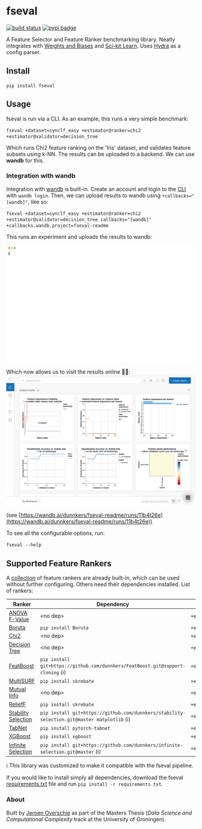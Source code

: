# fseval

[![build status](https://github.com/dunnkers/fseval/actions/workflows/python-app.yml/badge.svg)](https://github.com/dunnkers/fseval/actions/workflows/python-app.yml) [![pypi badge](https://img.shields.io/pypi/v/fseval.svg?maxAge=3600)](https://pypi.org/project/fseval/)

A Feature Selector and Feature Ranker benchmarking library. Neatly integrates with [Weights and Biases](https://wandb.ai) and [Sci-kit Learn](https://scikit-learn.org/). Uses [Hydra](https://hydra.cc/) as a config parser.

## Install

```shell
pip install fseval
```

## Usage
fseval is run via a CLI. As an example, this runs a very simple benchmark:
```shell
fseval +dataset=synclf_easy +estimator@ranker=chi2 +estimator@validator=decision_tree
```

Which runs Chi2 feature ranking on the 'Iris' dataset, and validates feature subsets using k-NN. The results can be uploaded to a backend. We can use **wandb** for this.


### Integration with wandb
Integration with [wandb](https://wandb.ai) is built-in. Create an account and login to the [CLI](https://github.com/wandb/client#-simple-integration-with-any-framework) with `wandb login`. Then, we can upload results to wandb using `+callbacks="[wandb]"`, like so:

```shell
fseval +dataset=synclf_easy +estimator@ranker=chi2 +estimator@validator=decision_tree callbacks="[wandb]" +callbacks.wandb.project=fseval-readme
```

This runs an experiment and uploads the results to wandb:
<p align="center">
  <img width="600" src="./docs/run-cli-example.svg">
</p>


Which now allows us to visit the results online 💪🏻:
[![run-wandb-example](./docs/run-wandb-example.png)](https://wandb.ai/dunnkers/fseval-readme/runs/11b4t26e)

(see [https://wandb.ai/dunnkers/fseval-readme/runs/11b4t26e](https://wandb.ai/dunnkers/fseval-readme/runs/11b4t26e))


To see all the configurable options, run:
```shell
fseval --help
```

## Supported Feature Rankers
A [collection](https://github.com/dunnkers/fseval/tree/master/fseval/conf/estimator) of feature rankers are already built-in, which can be used without further configuring. Others need their dependencies installed. List of rankers:

| Ranker | Dependency | Command line argument
--- | --- | ---
[ANOVA F-Value](https://scikit-learn.org/stable/modules/generated/sklearn.feature_selection.f_classif.html#sklearn.feature_selection.f_classif) | \<no dep\> | `+estimator@ranker=anova_f_value`
[Boruta](https://github.com/scikit-learn-contrib/boruta_py) | `pip install Boruta` | `+estimator@ranker=boruta`
[Chi2](https://scikit-learn.org/stable/modules/generated/sklearn.feature_selection.chi2.html) | \<no dep\> | `+estimator@ranker=chi2`
[Decision Tree](https://scikit-learn.org/stable/modules/generated/sklearn.tree.DecisionTreeClassifier.html) | \<no dep\> | `+estimator@ranker=decision_tree`
[FeatBoost](https://github.com/amjams/FeatBoost) | `pip install git+https://github.com/dunnkers/FeatBoost.git@support-cloning` (ℹ️) | `+estimator@ranker=featboost`
[MultiSURF](https://github.com/EpistasisLab/scikit-rebate) | `pip install skrebate` | `+estimator@ranker=multisurf`
[Mutual Info](https://scikit-learn.org/stable/modules/generated/sklearn.feature_selection.mutual_info_classif.html) | \<no dep\> | `+estimator@ranker=mutual_info`
[ReliefF](https://github.com/EpistasisLab/scikit-rebate) | `pip install skrebate` | `+estimator@ranker=relieff`
[Stability Selection](https://github.com/scikit-learn-contrib/stability-selection) | `pip install git+https://github.com/dunnkers/stability-selection.git@master matplotlib` (ℹ️) | `+estimator@ranker=stability_selection`
[TabNet](https://github.com/dreamquark-ai/tabnet) | `pip install pytorch-tabnet` | `+estimator@ranker=tabnet`
[XGBoost](https://xgboost.readthedocs.io/) | `pip install xgboost` | `+estimator@ranker=xgb`
[Infinite Selection](https://github.com/giorgioroffo/Infinite-Feature-Selection) | `pip install git+https://github.com/dunnkers/infinite-selection.git@master` (ℹ️) | `+estimator@ranker=infinite_selection`


ℹ️ This library was customized to make it compatible with the fseval pipeline.

If you would like to install simply all dependencies, download the fseval [requirements.txt](https://github.com/dunnkers/fseval/blob/master/requirements.txt) file and run `pip install -r requirements.txt`.

### About
Built by [Jeroen Overschie](https://dunnkers.com/) as part of the Masters Thesis (_Data Science and Computational Complexity_ track at the University of Groningen).